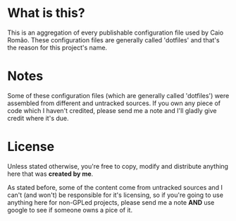 What is this?
=============

This is an aggregation of every publishable configuration file used by Caio Romão. These configuration files are generally called 'dotfiles' and that's the reason for this project's name.

Notes
=====

Some of these configuration files (which are generally called 'dotfiles') were assembled from different and untracked sources. If you own any piece of code which I haven't credited, please send me a note and I'll gladly give credit where it's due.

License
=======

Unless stated otherwise, you're free to copy, modify and distribute anything here that was **created by me**.

As stated before, some of the content come from untracked sources and I can't (and won't) be responsible for it's licensing, so if you're going to use anything here for non-GPLed projects, please send me a note **AND** use google to see if someone owns a pice of it.
